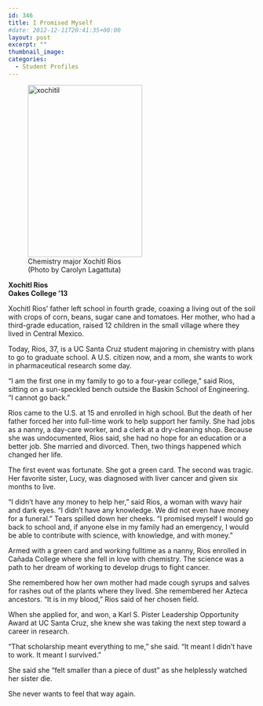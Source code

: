 ```yaml
---
id: 346
title: I Promised Myself
#date: 2012-12-11T20:41:35+00:00
layout: post
excerpt: ""
thumbnail_image:
categories:
  - Student Profiles
---
```

<figure id="attachment_347" style="width: 233px" class="wp-caption alignright"><img class="size-full wp-image-347" src="http://live-ucsc-giving.pantheonsite.io/wp-content/uploads/2017/08/xochitil.jpg" alt="xochitil" width="233" height="350" srcset="https://ucsc-giving.lndo.site/wp-content/uploads/2017/08/xochitil.jpg 233w, https://ucsc-giving.lndo.site/wp-content/uploads/2017/08/xochitil-200x300.jpg 200w" sizes="(max-width: 233px) 100vw, 233px" /><figcaption class="wp-caption-text">Chemistry major Xochitl Rios  
(Photo by Carolyn Lagattuta)</figcaption></figure> 

**Xochitl Rios**  
 **Oakes College ’13**

Xochitl Rios’ father left school in fourth grade, coaxing a living out of the soil with crops of corn, beans, sugar cane and tomatoes. Her mother, who had a third-grade education, raised 12 children in the small village where they lived in Central Mexico.

Today, Rios, 37, is a UC Santa Cruz student majoring in chemistry with plans to go to graduate school. A U.S. citizen now, and a mom, she wants to work in pharmaceutical research some day.

“I am the first one in my family to go to a four-year college,” said Rios, sitting on a sun-speckled bench outside the Baskin School of Engineering. “I cannot go back.”

Rios came to the U.S. at 15 and enrolled in high school. But the death of her father forced her into full-time work to help support her family. She had jobs as a nanny, a day-care worker, and a clerk at a dry-cleaning shop. Because she was undocumented, Rios said, she had no hope for an education or a better job. She married and divorced. Then, two things happened which changed her life.

The first event was fortunate. She got a green card. The second was tragic. Her favorite sister, Lucy, was diagnosed with liver cancer and given six months to live.

“I didn’t have any money to help her,” said Rios, a woman with wavy hair and dark eyes. “I didn’t have any knowledge. We did not even have money for a funeral.” Tears spilled down her cheeks. “I promised myself I would go back to school and, if anyone else in my family had an emergency, I would be able to contribute with science, with knowledge, and with money.”

Armed with a green card and working fulltime as a nanny, Rios enrolled in Cañada College where she fell in love with chemistry. The science was a path to her dream of working to develop drugs to fight cancer.

She remembered how her own mother had made cough syrups and salves for rashes out of the plants where they lived. She remembered her Azteca ancestors. “It is in my blood,” Rios said of her chosen field.

When she applied for, and won, a Karl S. Pister Leadership Opportunity Award at UC Santa Cruz, she knew she was taking the next step toward a career in research.

“That scholarship meant everything to me,” she said. “It meant I didn’t have to work. It meant I survived.”

She said she “felt smaller than a piece of dust” as she helplessly watched her sister die.

She never wants to feel that way again.
